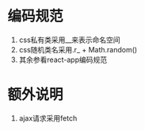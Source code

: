 # 编码规范
1. css私有类采用__来表示命名空间
2. css随机类名采用.r_ + Math.random()
3. 其余参看react-app编码规范

# 额外说明
1. ajax请求采用fetch